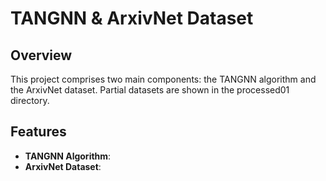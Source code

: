 # TANGNN & ArxivNet Dataset

## Overview
This project comprises two main components: the TANGNN algorithm and the ArxivNet dataset. 
Partial datasets are shown in the processed01 directory.
## Features
- **TANGNN Algorithm**: 
- **ArxivNet Dataset**: 

